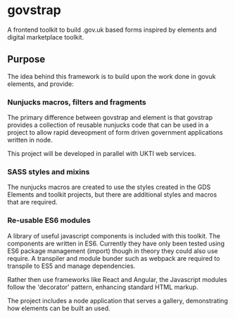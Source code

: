 # govstrap
A frontend toolkit to build .gov.uk based forms inspired by elements and digital marketplace toolkit.

## Purpose
The idea behind this framework is to build upon the work done in govuk elements, and provide:

### Nunjucks macros, filters and fragments
The primary difference between govstrap and element is that govstrap provides a collection of
reusable nunjucks code that can be used in a project to allow rapid deveopment of form driven
government applications written in node.

This project will be developed in parallel with UKTI web services.

### SASS styles and mixins
The nunjucks macros are created to use the styles created in the GDS Elements and toolkit
projects, but there are additional styles and macros that are required.

### Re-usable ES6 modules
A library of useful javascript components is included with this toolkit. The components
are written in ES6. Currently they have only been tested using ES6 package management (import)
though in theory they could also use require. A transpiler and module bunder such as webpack 
are required to transpile to ES5 and manage dependencies.

Rather then use frameworks like React and Angular, the Javascript modules follow the 'decorator'
pattern, enhancing standard HTML markup.

The project includes a node application that serves a gallery, demonstrating how elements
can be built an used.
